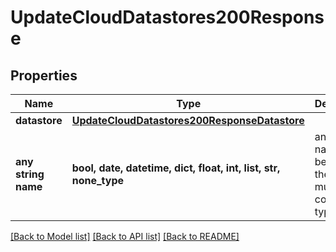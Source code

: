 # UpdateCloudDatastores200Response


## Properties
Name | Type | Description | Notes
------------ | ------------- | ------------- | -------------
**datastore** | [**UpdateCloudDatastores200ResponseDatastore**](UpdateCloudDatastores200ResponseDatastore.md) |  | [optional] 
**any string name** | **bool, date, datetime, dict, float, int, list, str, none_type** | any string name can be used but the value must be the correct type | [optional]

[[Back to Model list]](../README.md#documentation-for-models) [[Back to API list]](../README.md#documentation-for-api-endpoints) [[Back to README]](../README.md)


